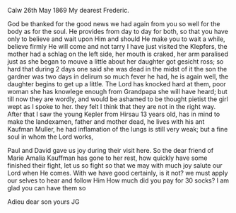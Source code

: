  Calw 26th May 1869
My dearest Frederic.

God be thanked for the good news we had again from you so well for the body as for the soul. He provides from day to day for both, so that you have only to believe and wait upon Him and should He make you to wait a while, believe firmly He will come and not tarry I have just visited the Klepfers, the mother had a schlag on the left side, her mouth is craked, her arm paralised just as she began to mouve a little about her daughter got gesicht ross; so hard that during 2 days one said she was dead in the midst of it the son the gardner was two days in delirum so much fever he had, he is again well, the daughter begins to get up a little. The Lord has knocked hard at them, poor woman she has knowlege enough from Grandpapa she will have heard; but till now they are wordly, and would be ashamed to be thought pietist the girl wept as I spoke to her. they felt I think that they are not in the right way. After that I saw the young Kepler from Hirsau 13 years old, has in mind to make the landexamen, father and mother dead, he lives with his ant Kaufman Muller, he had inflamation of the lungs is still very weak; but a fine soul in whom the Lord works,

Paul and David gave us joy during their visit here. So the dear friend of Marie Amalia Kauffman has gone to her rest, how quickly have some finished their fight, let us so fight so that we may with much joy salute our Lord when He comes. With we have good certainly, is it not? we must apply our selves to hear and follow Him How much did you pay for 30 socks? I am glad you can have them so

 Adieu dear son
 yours JG
